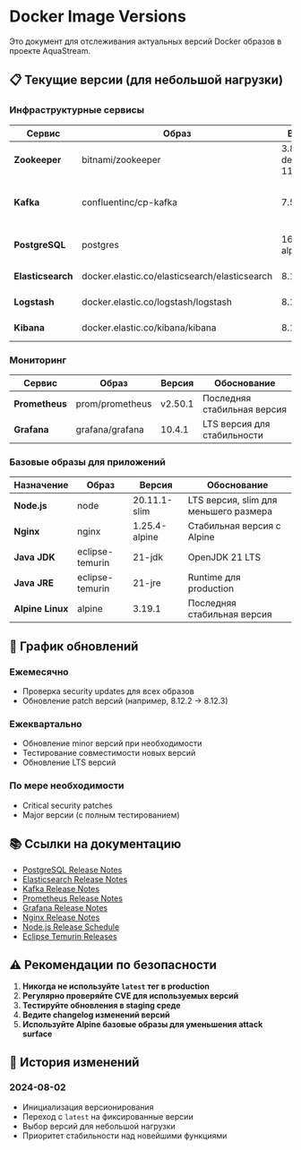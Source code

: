 # Docker Image Versions

Это документ для отслеживания актуальных версий Docker образов в проекте AquaStream.

## 📋 Текущие версии (для небольшой нагрузки)

### Инфраструктурные сервисы
| Сервис | Образ | Версия | Обоснование |
|--------|-------|--------|-------------|
| **Zookeeper** | bitnami/zookeeper | 3.8.4-debian-11-r0 | Стабильная LTS версия, Bitnami для production |
| **Kafka** | confluentinc/cp-kafka | 7.5.1-ccs | Confluent Platform, совместимость с Zookeeper |
| **PostgreSQL** | postgres | 16.2-alpine3.19 | Alpine для экономии ресурсов |
| **Elasticsearch** | docker.elastic.co/elasticsearch/elasticsearch | 8.12.2 | Последняя стабильная 8.x |
| **Logstash** | docker.elastic.co/logstash/logstash | 8.12.2 | Совместимость с Elasticsearch |
| **Kibana** | docker.elastic.co/kibana/kibana | 8.12.2 | Совместимость с ELK stack |

### Мониторинг
| Сервис | Образ | Версия | Обоснование |
|--------|-------|--------|-------------|
| **Prometheus** | prom/prometheus | v2.50.1 | Последняя стабильная версия |
| **Grafana** | grafana/grafana | 10.4.1 | LTS версия для стабильности |

### Базовые образы для приложений
| Назначение | Образ | Версия | Обоснование |
|------------|-------|--------|-------------|
| **Node.js** | node | 20.11.1-slim | LTS версия, slim для меньшего размера |
| **Nginx** | nginx | 1.25.4-alpine | Стабильная версия с Alpine |
| **Java JDK** | eclipse-temurin | 21-jdk | OpenJDK 21 LTS |
| **Java JRE** | eclipse-temurin | 21-jre | Runtime для production |
| **Alpine Linux** | alpine | 3.19.1 | Последняя стабильная версия |

## 🔄 График обновлений

### Ежемесячно
- Проверка security updates для всех образов
- Обновление patch версий (например, 8.12.2 → 8.12.3)

### Ежеквартально  
- Обновление minor версий при необходимости
- Тестирование совместимости новых версий
- Обновление LTS версий

### По мере необходимости
- Critical security patches
- Major версии (с полным тестированием)

## 📚 Ссылки на документацию

- [PostgreSQL Release Notes](https://www.postgresql.org/docs/release/)
- [Elasticsearch Release Notes](https://www.elastic.co/guide/en/elasticsearch/reference/current/release-notes.html)
- [Kafka Release Notes](https://kafka.apache.org/downloads)
- [Prometheus Release Notes](https://github.com/prometheus/prometheus/releases)
- [Grafana Release Notes](https://grafana.com/docs/grafana/latest/whatsnew/)
- [Nginx Release Notes](https://nginx.org/en/CHANGES)
- [Node.js Release Schedule](https://nodejs.org/en/about/releases/)
- [Eclipse Temurin Releases](https://adoptium.net/temurin/releases/)

## ⚠️ Рекомендации по безопасности

1. **Никогда не используйте `latest` тег в production**
2. **Регулярно проверяйте CVE для используемых версий**
3. **Тестируйте обновления в staging среде**
4. **Ведите changelog изменений версий**
5. **Используйте Alpine базовые образы для уменьшения attack surface**

## 📝 История изменений

### 2024-08-02
- Инициализация версионирования
- Переход с `latest` на фиксированные версии
- Выбор версий для небольшой нагрузки
- Приоритет стабильности над новейшими функциями